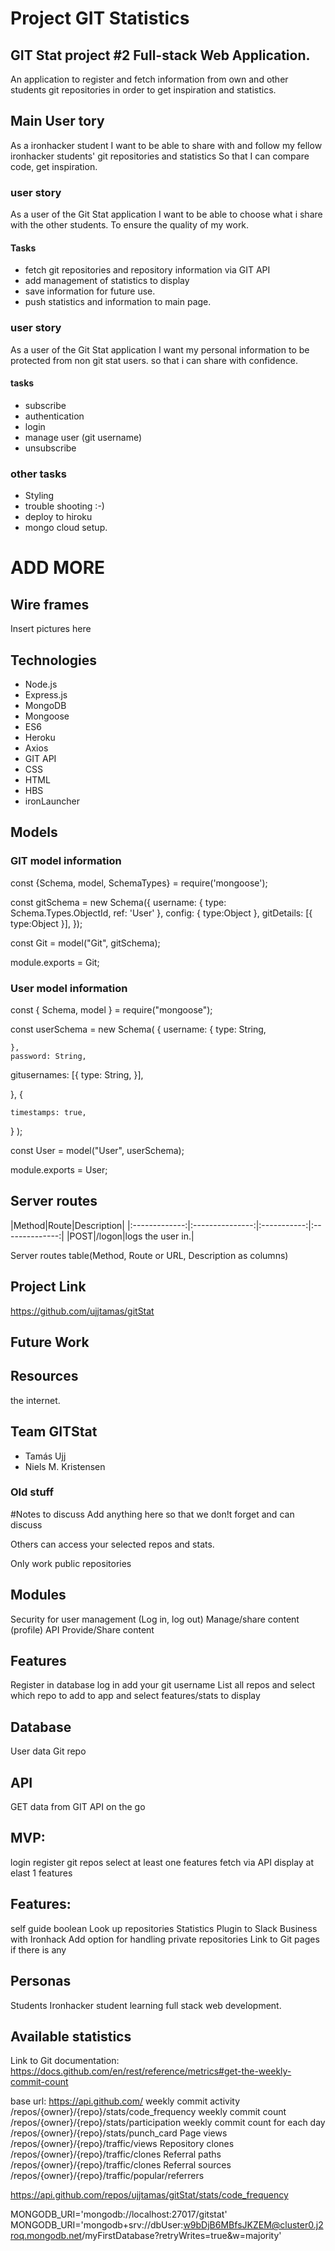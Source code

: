 # Project GIT Statistics

## GIT Stat project #2 Full-stack Web Application. 

An application to register and fetch information from own and other students git repositories in order to get inspiration and statistics.

## Main User tory

As a ironhacker student 
I want to be able to share with and follow my fellow ironhacker students' git repositories and statistics
So that I can compare code, get inspiration.

### user story

As a user of the Git Stat application
I want to be able to choose what i share with the other students.
To ensure the quality of my work.

#### Tasks
- fetch git repositories and repository information via GIT API
- add management of statistics to display
- save information for future use.
- push statistics and information to main page.

### user story
As a user of the Git Stat application
I want my personal information to be protected from non git stat users.
so that i can share with confidence.

#### tasks
- subscribe
- authentication
- login
- manage user (git username)
- unsubscribe

### other tasks
- Styling
- trouble shooting :-)
- deploy to hiroku
- mongo cloud setup.
# ADD MORE


## Wire frames
Insert pictures here

## Technologies
-	Node.js
-	Express.js
-	MongoDB
-	Mongoose
-	ES6
-	Heroku
-	Axios
-	GIT API
-	CSS
-	HTML
-	HBS
-	ironLauncher


## Models

### GIT model information
const {Schema, model, SchemaTypes} = require('mongoose');

const gitSchema = new Schema({
    username: {
        type: Schema.Types.ObjectId,
        ref: 'User'
    },
    config: {
        type:Object
    },
    gitDetails: [{
        type:Object
    }],
});

const Git = model("Git", gitSchema);

module.exports = Git;

### User model information
const { Schema, model } = require("mongoose");


const userSchema = new Schema(
  {
    username: {
      type: String,
  
    },
    password: String,
  gitusernames: [{
    type: String,
  }],
  
  },
  {
  
    timestamps: true,
  }
);

const User = model("User", userSchema);

module.exports = User;

## Server routes

|Method|Route|Description|
|:-------------:|:---------------:|:-----------:|:--------------:|
|POST|/logon|logs the user in.|


Server routes table(Method, Route or URL, Description as columns)





## Project Link
https://github.com/ujjtamas/gitStat

## Future Work



## Resources
the internet.


## Team GITStat
 - Tamás Ujj
 - Niels M. Kristensen










### Old stuff
#Notes to discuss
Add anything here so that we don!t forget and can discuss




Others can access your selected repos and stats.

Only work public repositories

## Modules
Security for user management (Log in, log out)
Manage/share content (profile)
API
Provide/Share content

## Features
Register in database
log in
add your git username
List all repos
and select which repo to add to app 
and select features/stats to display

## Database
User data
Git repo

 ## API
GET data from GIT API on the go

## MVP:
login
register git repos
select at least one features 
fetch via API
display at elast 1 features

## Features:
self guide boolean
Look up repositories
Statistics
Plugin to Slack
Business with Ironhack
Add option for handling private repositories
Link to Git pages if there is any

## Personas
Students
Ironhacker student learning full stack web development.



## Available statistics
Link to Git documentation: https://docs.github.com/en/rest/reference/metrics#get-the-weekly-commit-count

base url: https://api.github.com/
weekly commit activity
    /repos/{owner}/{repo}/stats/code_frequency
weekly commit count
    /repos/{owner}/{repo}/stats/participation
weekly commit count for each day
    /repos/{owner}/{repo}/stats/punch_card
Page views
    /repos/{owner}/{repo}/traffic/views
Repository clones
    /repos/{owner}/{repo}/traffic/clones
Referral paths
    /repos/{owner}/{repo}/traffic/clones
Referral sources
    /repos/{owner}/{repo}/traffic/popular/referrers

  https://api.github.com/repos/ujjtamas/gitStat/stats/code_frequency

  MONGODB_URI='mongodb://localhost:27017/gitstat'
  MONGODB_URI='mongodb+srv://dbUser:w9bDjB6MBfsJKZEM@cluster0.j2roq.mongodb.net/myFirstDatabase?retryWrites=true&w=majority'